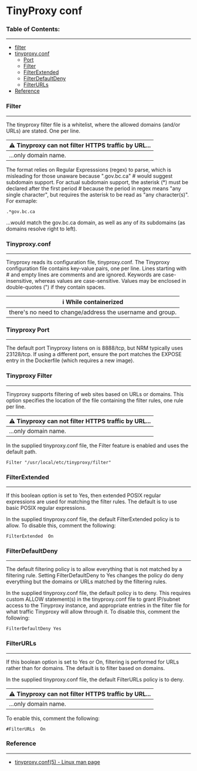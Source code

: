 # TinyProxy conf
### Table of Contents:
---
- [filter](#filter)
- [tinyproxy.conf](#tinyproxy.conf)
   - [Port](#tinyproxy-port)
   - [Filter](#tinyproxy-filter)   
   - [FilterExtended](#FilterExtended)   
   - [FilterDefaultDeny](#FilterDefaultDeny)
   - [FilterURLs](#FilterURLs)
- [Reference](#reference)

### Filter
---
The tinyproxy filter file is a whitelist, where the allowed domains (and/or URLs) are stated.  One per line. 

| :warning: **Tinyproxy can not filter HTTPS traffic by URL...** |
|---|
| ...only domain name. |

The format relies on Regular Expresssions (regex) to parse, which is misleading for those unaware because ".gov.bc.ca" # would suggest subdomain support.  For actual subdomain support, the asterisk (*) must be declared after the first period # because the period in regex means "any single character", but requires the asterisk to be read as "any character(s)". For exmaple:

````
.*gov.bc.ca
````

...would match the gov.bc.ca domain, as well as any of its subdomains (as domains resolve right to left). 

### Tinyproxy.conf
---
Tinyproxy reads its configuration file, tinyproxy.conf.  The Tinyproxy configuration file contains key-value pairs, one per line. Lines starting with # and empty lines are comments and are ignored. Keywords are case-insensitive, whereas values are case-sensitive. Values may be enclosed in double-quotes (") if they contain spaces.

| :information_source: **While containerized** |
|---| 
| there's no need to change/address the username and group. |

### Tinyproxy Port
---
The default port Tinyproxy listens on is 8888/tcp, but NRM typically uses 23128/tcp.  If using a different port, ensure the port matches the EXPOSE entry in the Dockerfile (which requires a new image).

### Tinyproxy Filter
---
Tinyproxy supports filtering of web sites based on URLs or domains. This option specifies the location of the file containing the filter rules, one rule per line.

| :warning: **Tinyproxy can not filter HTTPS traffic by URL...** |
|---| 
| ...only domain name. |

In the supplied tinyproxy.conf file, the Filter feature is enabled and uses the default path.

```
Filter "/usr/local/etc/tinyproxy/filter"
```

### FilterExtended
---
If this boolean option is set to Yes, then extended POSIX regular expressions are used for matching the filter rules. The default is to use basic POSIX regular expressions.

In the supplied tinyproxy.conf file, the default FilterExtended policy is to allow.  To disable this, comment the following:

```
FilterExtended  On
```

### FilterDefaultDeny
---
The default filtering policy is to allow everything that is not matched by a filtering rule. Setting FilterDefaultDeny to Yes changes the policy do deny everything but the domains or URLs matched by the filtering rules.

In the supplied tinyproxy.conf file, the default policy is to deny.  This requires custom ALLOW statement(s) in the tinyproxy.conf file to grant IP/subnet access to the Tinyproxy instance, and appropriate entries in the filter file for what traffic Tinyproxy will allow through it.  To disable this, comment the following:

```
FilterDefaultDeny Yes
```

### FilterURLs
---
If this boolean option is set to Yes or On, filtering is performed for URLs rather than for domains. The default is to filter based on domains.

In the supplied tinyproxy.conf file, the default FilterURLs policy is to deny.  

| :warning: Tinyproxy can not filter HTTPS traffic by URL... |
|---|
| ...only domain name. |

To enable this, comment the following:

```
#FilterURLs  On
```

### Reference
---
- [tinyproxy.conf(5) - Linux man page](https://linux.die.net/man/5/tinyproxy.conf)